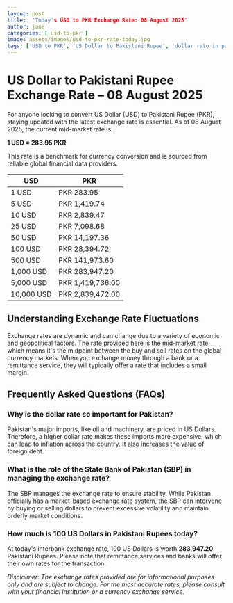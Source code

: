 ```yaml
---
layout: post
title:  'Today's USD to PKR Exchange Rate: 08 August 2025'
author: jane
categories: [ usd-to-pkr ]
image: assets/images/usd-to-pkr-rate-today.jpg
tags: ['USD to PKR', 'US Dollar to Pakistani Rupee', 'dollar rate in pakistan', 'today dollar rate open market', 'usa to pakistan dollar rate']
---
```


# US Dollar to Pakistani Rupee Exchange Rate – 08 August 2025

For anyone looking to convert US Dollar (USD) to Pakistani Rupee (PKR), staying updated with the latest exchange rate is essential. As of 08 August 2025, the current mid-market rate is:

**1 USD = 283.95 PKR**

This rate is a benchmark for currency conversion and is sourced from reliable global financial data providers.

| USD | PKR |
| --- | --- |
| 1 USD | PKR 283.95 |
| 5 USD | PKR 1,419.74 |
| 10 USD | PKR 2,839.47 |
| 25 USD | PKR 7,098.68 |
| 50 USD | PKR 14,197.36 |
| 100 USD | PKR 28,394.72 |
| 500 USD | PKR 141,973.60 |
| 1,000 USD | PKR 283,947.20 |
| 5,000 USD | PKR 1,419,736.00 |
| 10,000 USD | PKR 2,839,472.00 |


## Understanding Exchange Rate Fluctuations

Exchange rates are dynamic and can change due to a variety of economic and geopolitical factors. The rate provided here is the mid-market rate, which means it's the midpoint between the buy and sell rates on the global currency markets. When you exchange money through a bank or a remittance service, they will typically offer a rate that includes a small margin.

## Frequently Asked Questions (FAQs)

### Why is the dollar rate so important for Pakistan?

Pakistan's major imports, like oil and machinery, are priced in US Dollars. Therefore, a higher dollar rate makes these imports more expensive, which can lead to inflation across the country. It also increases the value of foreign debt.

### What is the role of the State Bank of Pakistan (SBP) in managing the exchange rate?

The SBP manages the exchange rate to ensure stability. While Pakistan officially has a market-based exchange rate system, the SBP can intervene by buying or selling dollars to prevent excessive volatility and maintain orderly market conditions.

### How much is 100 US Dollars in Pakistani Rupees today?

At today's interbank exchange rate, 100 US Dollars is worth **283,947.20** Pakistani Rupees. Please note that remittance services and banks will offer their own rates for the transaction.



*Disclaimer: The exchange rates provided are for informational purposes only and are subject to change. For the most accurate rates, please consult with your financial institution or a currency exchange service.*
